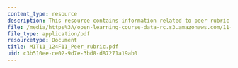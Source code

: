 ```yaml
---
content_type: resource
description: This resource contains information related to peer rubric for math games.
file: /media/https%3A/open-learning-course-data-rc.s3.amazonaws.com/11-124-introduction-to-education-looking-forward-and-looking-back-on-education-fall-2011/c3b510eece029d7e3bd8d87271a19ab0_MIT11_124F11_Peer_rubric.pdf
file_type: application/pdf
resourcetype: Document
title: MIT11_124F11_Peer_rubric.pdf
uid: c3b510ee-ce02-9d7e-3bd8-d87271a19ab0
---
```

